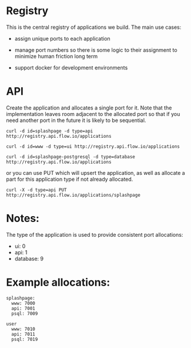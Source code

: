 # Registry

This is the central registry of applications we build. The main use cases:

  - assign unique ports to each application

  - manage port numbers so there is some logic to their assignment to
    minimize human friction long term

  - support docker for development environments

# API

Create the application and allocates a single port for it. Note
that the implementation leaves room adjacent to the allocated port so
that if you need another port in the future it is likely to be
sequential.

    curl -d id=splashpage -d type=api http://registry.api.flow.io/applications

    curl -d id=www -d type=ui http://registry.api.flow.io/applications

    curl -d id=splashpage-postgresql -d type=database http://registry.api.flow.io/applications

or you can use PUT which will upsert the application, as well as
allocate a part for this application type if not already allocated.

    curl -X -d type=api PUT http://registry.api.flow.io/applications/splashpage

# Notes:

The type of the application is used to provide consistent port allocations:
  - ui: 0
  - api: 1
  - database: 9

# Example allocations:

    splashpage:
      www: 7000
      api: 7001
      psql: 7009

    user
      www: 7010
      api: 7011
      psql: 7019
 